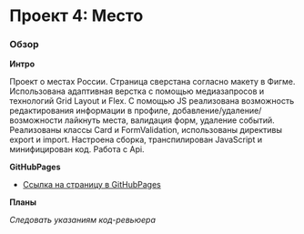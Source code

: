 # Проект 4: Место

### Обзор

**Интро**

Проект о местах России.
Страница сверстана согласно макету в Фигме. Использована адаптивная верстка с помощью медиазапросов и технологий Grid Layout и Flex. С помощью JS реализована возможность редактирования информации в профиле, добавление/удаление/возможности лайкнуть места, валидация форм, удаление событий. Реализованы классы Card и FormValidation, использованы директивы export и import.
Настроена сборка, транспилирован JavaScript и минифицирован код. Работа с Api.

**GitHubPages**

* [Ссылка на страницу в GitHubPages](https://xatepk.github.io/mesto/index.html)

**Планы**

*Следовать указаниям код-ревьюера*
